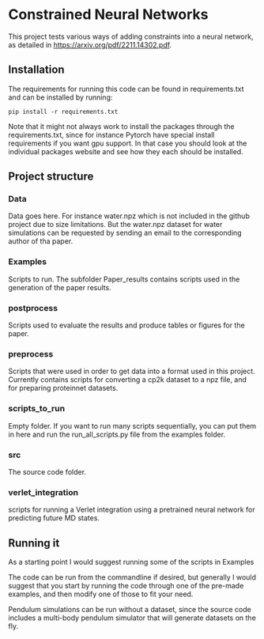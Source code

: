 # Constrained Neural Networks

This project tests various ways of adding constraints into a neural network, as detailed in https://arxiv.org/pdf/2211.14302.pdf.

## Installation

The requirements for running this code can be found in requirements.txt and can be installed by running:

```
pip install -r requirements.txt
```

Note that it might not always work to install the packages through the requirements.txt, since for instance Pytorch have special install requirements if you want gpu support.
In that case you should look at the individual packages website and see how they each should be installed.

## Project structure
### Data
Data goes here. For instance water.npz which is not included in the github project due to size limitations. But the water.npz dataset for water simulations can be requested by sending an email to the corresponding author of tha paper.
    
### Examples
Scripts to run. 
The subfolder Paper_results contains scripts used in the generation of the paper results.

### postprocess
Scripts used to evaluate the results and produce tables or figures for the paper. 

### preprocess
Scripts that were used in order to get data into a format used in this project. Currently contains scripts for converting a cp2k dataset to a npz file, and for preparing proteinnet datasets.

### scripts_to_run
Empty folder. If you want to run many scripts sequentially, you can put them in here and run the run_all_scripts.py file from the examples folder. 

### src
The source code folder.

### verlet_integration
scripts for running a Verlet integration using a pretrained neural network for predicting future MD states.

## Running it
As a starting point I would suggest running some of the scripts in Examples

The code can be run from the commandline if desired, but generally I would suggest that you start by running the code through one of the pre-made examples, and then modify one of those to fit your need.

Pendulum simulations can be run without a dataset, since the source code includes a multi-body pendulum simulator that will generate datasets on the fly.


